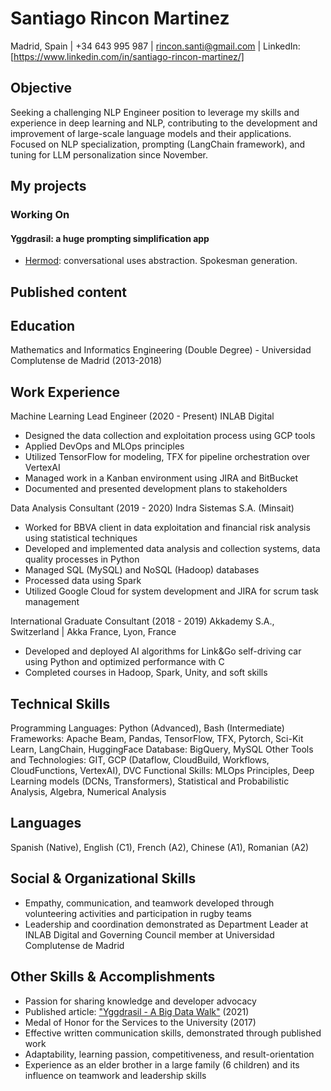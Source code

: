 Santiago Rincon Martinez
========================

Madrid, Spain | +34 643 995 987 | rincon.santi@gmail.com | LinkedIn: [https://www.linkedin.com/in/santiago-rincon-martinez/]

Objective
---------

Seeking a challenging NLP Engineer position to leverage my skills and experience in deep learning and NLP, contributing to the development and improvement of large-scale language models and their applications. Focused on NLP specialization, prompting (LangChain framework), and tuning for LLM personalization since November.

My projects
-----------

### Working On

#### Yggdrasil: a huge prompting simplification app
- [Hermod](github.com/rincon-santi/yggdrasil-hermod-documentation): conversational uses abstraction. Spokesman generation.

Published content
-----------------

Education
---------

Mathematics and Informatics Engineering (Double Degree) - Universidad Complutense de Madrid (2013-2018)

Work Experience
---------------

Machine Learning Lead Engineer (2020 - Present)
INLAB Digital

- Designed the data collection and exploitation process using GCP tools
- Applied DevOps and MLOps principles
- Utilized TensorFlow for modeling, TFX for pipeline orchestration over VertexAI
- Managed work in a Kanban environment using JIRA and BitBucket
- Documented and presented development plans to stakeholders

Data Analysis Consultant (2019 - 2020)
Indra Sistemas S.A. (Minsait)

- Worked for BBVA client in data exploitation and financial risk analysis using statistical techniques
- Developed and implemented data analysis and collection systems, data quality processes in Python
- Managed SQL (MySQL) and NoSQL (Hadoop) databases
- Processed data using Spark
- Utilized Google Cloud for system development and JIRA for scrum task management

International Graduate Consultant (2018 - 2019)
Akkademy S.A., Switzerland | Akka France, Lyon, France

- Developed and deployed AI algorithms for Link&Go self-driving car using Python and optimized performance with C
- Completed courses in Hadoop, Spark, Unity, and soft skills

Technical Skills
----------------

Programming Languages: Python (Advanced), Bash (Intermediate) Frameworks: Apache Beam, Pandas, TensorFlow, TFX, Pytorch, Sci-Kit Learn, LangChain, HuggingFace Database: BigQuery, MySQL Other Tools and Technologies: GIT, GCP (Dataflow, CloudBuild, Workflows, CloudFunctions, VertexAI), DVC Functional Skills: MLOps Principles, Deep Learning models (DCNs, Transformers), Statistical and Probabilistic Analysis, Algebra, Numerical Analysis

Languages
---------

Spanish (Native), English (C1), French (A2), Chinese (A1), Romanian (A2)

Social & Organizational Skills
------------------------------

- Empathy, communication, and teamwork developed through volunteering activities and participation in rugby teams
- Leadership and coordination demonstrated as Department Leader at INLAB Digital and Governing Council member at Universidad Complutense de Madrid

Other Skills & Accomplishments
------------------------------

- Passion for sharing knowledge and developer advocacy
- Published article: ["Yggdrasil - A Big Data Walk"](https://telos.fundaciontelefonica.com/yggdrasil-un-paseo-por-el-big-data-de-la-mano-de-la-mitologia-nordica/) (2021) 
- Medal of Honor for the Services to the University (2017)
- Effective written communication skills, demonstrated through published work
- Adaptability, learning passion, competitiveness, and result-orientation
- Experience as an elder brother in a large family (6 children) and its influence on teamwork and leadership skills
